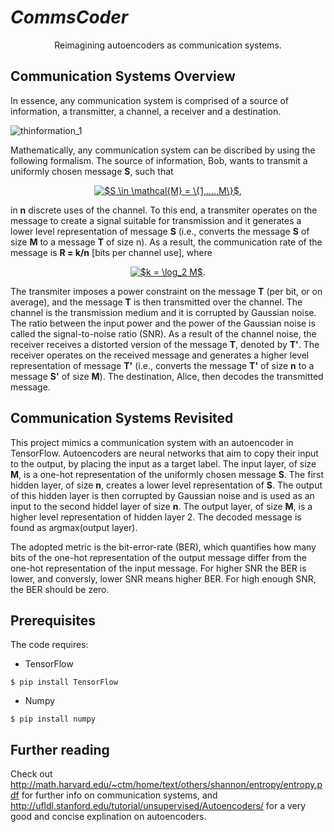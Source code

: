 # *CommsCoder*
<p align="center">
Reimagining autoencoders as communication systems. 
</p>
 
## Communication Systems Overview 
In essence, any communication system is comprised of a source of information, a transmitter, a channel, a receiver and a destination.

![thinformation_1](https://user-images.githubusercontent.com/44330120/47400146-a98dcf00-d787-11e8-9675-75763431f109.jpg)

Mathematically, any communication system can be discribed by using the following formalism. The source of information, Bob, wants to transmit a uniformly chosen message 
**S**, such that 

<p align="center">
<a href="https://www.codecogs.com/eqnedit.php?latex=$S&space;\in&space;\mathcal{M}&space;=&space;\{1,....,M\}$" target="_blank"><img src="https://latex.codecogs.com/gif.latex?$S&space;\in&space;\mathcal{M}&space;=&space;\{1,....,M\}$" title="$S \in \mathcal{M} = \{1,....,M\}$" /></a>,
 </p>

in **n** discrete uses of the channel. To this end, a transmiter operates on the message to create a signal suitable for transmission and it generates a lower level representation of message **S** (i.e., converts the message **S** of size **M** to a message **T** of size n). As a result, the communication rate of the message is **R = k/n** [bits per channel use], where 

<p align="center">
<a href="https://www.codecogs.com/eqnedit.php?latex=$k&space;=&space;\log_2&space;M$" target="_blank"><img src="https://latex.codecogs.com/gif.latex?$k&space;=&space;\log_2&space;M$" title="$k = \log_2 M$" /></a>.
</p>

The transmiter imposes a power constraint on the message **T** (per bit, or on average), and the message **T** is then transmitted over the channel. The channel is the transmission medium and it is corrupted by Gaussian noise. The ratio between the input power and the power of the Gaussian noise is called the signal-to-noise ratio (SNR). As a result of the channel noise, the receiver receives a distorted version of the message **T**, denoted by **T'**. The receiver operates on the received message and generates a higher level representation of message **T'** (i.e., converts the message **T'** of size **n** to a message **S'** of size **M**). The destination, Alice, then decodes the transmitted message. 

## Communication Systems Revisited 

This project mimics a communication system with an autoencoder in TensorFlow. Autoencoders are neural networks that aim to copy their input to the output, by placing the input as a target label. The input layer, of size **M**, is a one-hot representation of the uniformly chosen message **S**. The first hidden layer, of size **n**, creates a lower level representation of **S**. The output of this hidden layer is then corrupted by Gaussian noise and is used as an input to the second hiddel layer of size **n**. The output layer, of size **M**, is a higher level representation of hidden layer 2. The decoded message is found as argmax(output layer).

The adopted metric is the bit-error-rate (BER), which quantifies how many bits of the one-hot representation of the output message differ from the one-hot representation of the input message. For higher SNR the BER is lower, and conversly, lower SNR means higher BER. For high enough SNR, the BER should be zero.

## Prerequisites 
The code requires:

* TensorFlow

`$ pip install TensorFlow`

* Numpy

`$ pip install numpy`

## Further reading
Check out http://math.harvard.edu/~ctm/home/text/others/shannon/entropy/entropy.pdf for further info on communication systems, and http://ufldl.stanford.edu/tutorial/unsupervised/Autoencoders/ for a very good and concise explination on autoencoders. 
